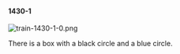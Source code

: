 #### 1430-1
![train-1430-1-0.png](https://github.com/lil-lab/nlvr/raw/master/nlvr/train/images/59/train-1430-1-0.png "train-1430-1-0.png")

There is a box with a black circle and a blue circle.